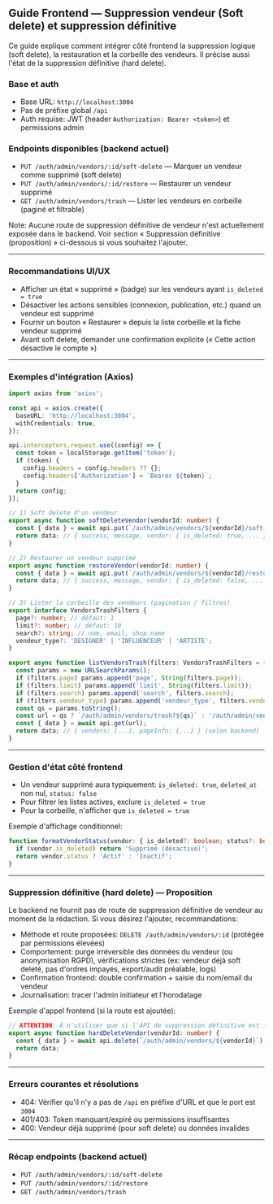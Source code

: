 ## Guide Frontend — Suppression vendeur (Soft delete) et suppression définitive

Ce guide explique comment intégrer côté frontend la suppression logique (soft delete), la restauration et la corbeille des vendeurs. Il précise aussi l'état de la suppression définitive (hard delete).

### Base et auth
- Base URL: `http://localhost:3004`
- Pas de préfixe global `/api`
- Auth requise: JWT (header `Authorization: Bearer <token>`) et permissions admin

### Endpoints disponibles (backend actuel)
- `PUT /auth/admin/vendors/:id/soft-delete` — Marquer un vendeur comme supprimé (soft delete)
- `PUT /auth/admin/vendors/:id/restore` — Restaurer un vendeur supprimé
- `GET /auth/admin/vendors/trash` — Lister les vendeurs en corbeille (paginé et filtrable)

Note: Aucune route de suppression définitive de vendeur n'est actuellement exposée dans le backend. Voir section « Suppression définitive (proposition) » ci-dessous si vous souhaitez l'ajouter.

---

### Recommandations UI/UX
- Afficher un état « supprimé » (badge) sur les vendeurs ayant `is_deleted = true`
- Désactiver les actions sensibles (connexion, publication, etc.) quand un vendeur est supprimé
- Fournir un bouton « Restaurer » depuis la liste corbeille et la fiche vendeur supprimé
- Avant soft delete, demander une confirmation explicite (« Cette action désactive le compte »)

---

### Exemples d'intégration (Axios)

```ts
import axios from 'axios';

const api = axios.create({
  baseURL: 'http://localhost:3004',
  withCredentials: true,
});

api.interceptors.request.use((config) => {
  const token = localStorage.getItem('token');
  if (token) {
    config.headers = config.headers ?? {};
    config.headers['Authorization'] = `Bearer ${token}`;
  }
  return config;
});

// 1) Soft delete d'un vendeur
export async function softDeleteVendor(vendorId: number) {
  const { data } = await api.put(`/auth/admin/vendors/${vendorId}/soft-delete`);
  return data; // { success, message, vendor: { is_deleted: true, ... } }
}

// 2) Restaurer un vendeur supprimé
export async function restoreVendor(vendorId: number) {
  const { data } = await api.put(`/auth/admin/vendors/${vendorId}/restore`);
  return data; // { success, message, vendor: { is_deleted: false, ... } }
}

// 3) Lister la corbeille des vendeurs (pagination / filtres)
export interface VendorsTrashFilters {
  page?: number; // défaut: 1
  limit?: number; // défaut: 10
  search?: string; // nom, email, shop_name
  vendeur_type?: 'DESIGNER' | 'INFLUENCEUR' | 'ARTISTE';
}

export async function listVendorsTrash(filters: VendorsTrashFilters = {}) {
  const params = new URLSearchParams();
  if (filters.page) params.append('page', String(filters.page));
  if (filters.limit) params.append('limit', String(filters.limit));
  if (filters.search) params.append('search', filters.search);
  if (filters.vendeur_type) params.append('vendeur_type', filters.vendeur_type);
  const qs = params.toString();
  const url = qs ? `/auth/admin/vendors/trash?${qs}` : '/auth/admin/vendors/trash';
  const { data } = await api.get(url);
  return data; // { vendors: [...], pageInfo: {...} } (selon backend)
}
```

---

### Gestion d'état côté frontend
- Un vendeur supprimé aura typiquement: `is_deleted: true`, `deleted_at` non nul, `status: false`
- Pour filtrer les listes actives, exclure `is_deleted = true`
- Pour la corbeille, n'afficher que `is_deleted = true`

Exemple d'affichage conditionnel:

```ts
function formatVendorStatus(vendor: { is_deleted?: boolean; status?: boolean }) {
  if (vendor.is_deleted) return 'Supprimé (désactivé)';
  return vendor.status ? 'Actif' : 'Inactif';
}
```

---

### Suppression définitive (hard delete) — Proposition

Le backend ne fournit pas de route de suppression définitive de vendeur au moment de la rédaction. Si vous désirez l'ajouter, recommandations:

- Méthode et route proposées: `DELETE /auth/admin/vendors/:id` (protégée par permissions élevées)
- Comportement: purge irréversible des données du vendeur (ou anonymisation RGPD), vérifications strictes (ex: vendeur déjà soft deleté, pas d'ordres impayés, export/audit préalable, logs)
- Confirmation frontend: double confirmation + saisie du nom/email du vendeur
- Journalisation: tracer l'admin initiateur et l'horodatage

Exemple d'appel frontend (si la route est ajoutée):

```ts
// ATTENTION: À n'utiliser que si l'API de suppression définitive est implémentée côté backend
export async function hardDeleteVendor(vendorId: number) {
  const { data } = await api.delete(`/auth/admin/vendors/${vendorId}`);
  return data;
}
```

---

### Erreurs courantes et résolutions
- 404: Vérifier qu'il n'y a pas de `/api` en préfixe d'URL et que le port est `3004`
- 401/403: Token manquant/expiré ou permissions insuffisantes
- 400: Vendeur déjà supprimé (pour soft delete) ou données invalides

---

### Récap endpoints (backend actuel)
- `PUT /auth/admin/vendors/:id/soft-delete`
- `PUT /auth/admin/vendors/:id/restore`
- `GET /auth/admin/vendors/trash`



